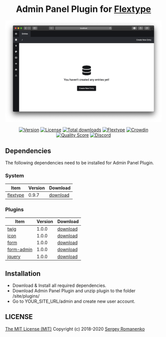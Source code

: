 <h1 align="center">Admin Panel Plugin for <a href="http://flextype.org/">Flextype</a></h1>

![preview](preview.png)

<p align="center">
<a href="https://github.com/flextype-plugins/admin/releases"><img alt="Version" src="https://img.shields.io/github/release/flextype-plugins/admin.svg?label=version"></a> <a href="https://github.com/flextype-plugins/admin"><img src="https://img.shields.io/badge/license-MIT-blue.svg" alt="License"></a> <a href="https://github.com/flextype-plugins/admin"><img src="https://img.shields.io/github/downloads/flextype-plugins/admin/total.svg?colorB=blue" alt="Total downloads"></a> <a href="https://github.com/flextype-plugins/admin"><img src="https://img.shields.io/badge/Flextype-0.9.7-green.svg" alt="Flextype"></a> <a href="https://crowdin.com/project/flextype-admin"><img src="https://d322cqt584bo4o.cloudfront.net/flextype/localized.svg" alt="Crowdin"></a> <a href="https://scrutinizer-ci.com/g/flextype-plugins/admin?branch=master"><img src="https://img.shields.io/scrutinizer/g/flextype-plugins/admin.svg?branch=master" alt="Quality Score"></a> <a href=""><img src="https://img.shields.io/discord/423097982498635778.svg?logo=discord&colorB=728ADA&label=Discord%20Chat" alt="Discord"></a>
</p>

## Dependencies

The following dependencies need to be installed for Admin Panel Plugin.

### System

| Item | Version | Download |
|---|---|---|
| [flextype](https://github.com/flextype/flextype) | 0.9.7 | [download](https://github.com/flextype/flextype/releases/download/v0.9.7/flextype-0.9.7.zip) |

### Plugins

| Item | Version | Download |
|---|---|---|
| [twig](https://github.com/flextype-plugins/twig) | 1.0.0 | [download](https://github.com/flextype-plugins/twig/releases/download/v1.0.0/twig-1.0.0.zip) |
| [icon](https://github.com/flextype-plugins/icon) | 1.0.0 | [download](https://github.com/flextype-plugins/icon/releases/download/v1.0.0/icon-1.0.0.zip) |
| [form](https://github.com/flextype-plugins/form) | 1.0.0 | [download](https://github.com/flextype-plugins/form/releases/download/v1.0.0/form-1.0.0.zip) |
| [form-admin](https://github.com/flextype-plugins/form-admin) | 1.0.0 | [download](https://github.com/flextype-plugins/form-admin/releases/download/v1.0.0/form-admin-1.0.0.zip) |
| [jquery](https://github.com/flextype-plugins/jquery) | 1.0.0 | [download](https://github.com/flextype-plugins/jquery/releases/download/v1.0.0/jquery-1.0.0.zip) |

## Installation

* Download & Install all required dependencies.
* Download Admin Panel Plugin and unzip plugin to the folder /site/plugins/
* Go to YOUR_SITE_URL/admin and create new user account.

## LICENSE
[The MIT License (MIT)](https://github.com/flextype-plugins/admin/blob/master/LICENSE.txt)
Copyright (c) 2018-2020 [Sergey Romanenko](https://github.com/Awilum)
